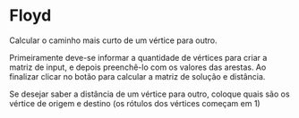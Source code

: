 # Floyd
<p>Calcular o caminho mais curto de um vértice para outro.</p>
<p>Primeiramente deve-se informar a quantidade de vértices para criar a matriz de input, e depois preenchê-lo com os valores das arestas. Ao finalizar clicar no botão para calcular a matriz de solução e distância.</p>
<p>Se desejar saber a distância de um vértice para outro, coloque quais são os vértice de origem e destino (os rótulos dos vértices começam em 1)</p>
